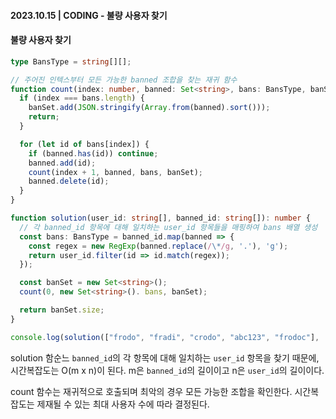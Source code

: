 #### 2023.10.15 | CODING - 불량 사용자 찾기

#### 불량 사용자 찾기

````typescript
type BansType = string[][];

// 주어진 인텍스부터 모든 가능한 banned 조합을 찾는 재귀 함수
function count(index: number, banned: Set<string>, bans: BansType, banSet: Set<string>): void {
  if (index === bans.length) {
    banSet.add(JSON.stringify(Array.from(banned).sort()));
    return;
  }

  for (let id of bans[index]) {
    if (banned.has(id)) continue;
    banned.add(id);
    count(index + 1, banned, bans, banSet);
    banned.delete(id);
  }
}

function solution(user_id: string[], banned_id: string[]): number {
  // 각 banned_id 항목에 대해 일치하는 user_id 항목들을 매핑하여 bans 배열 생성
  const bans: BansType = banned_id.map(banned => {
    const regex = new RegExp(banned.replace(/\*/g, '.'), 'g');
    return user_id.filter(id => id.match(regex));
  });

  const banSet = new Set<string>(); 
  count(0, new Set<string>(). bans, banSet);

  return banSet.size;
}

console.log(solution(["frodo", "fradi", "crodo", "abc123", "frodoc"], ["fr*d*", "abc1**"]))
````

solution 함순느 `banned_id`의 각 항목에 대해 일치하는 `user_id` 항목을 찾기 때문에, 시간복잡도는 O(m x n)이 된다. m은 `banned_id`의 길이이고 n은 `user_id`의 길이이다.

count 함수는 재귀적으로 호출되며 최악의 경우 모든 가능한 조합을 확인한다. 시간복잡도는 제재될 수 있는 최대 사용자 수에 따라 결정된다. 